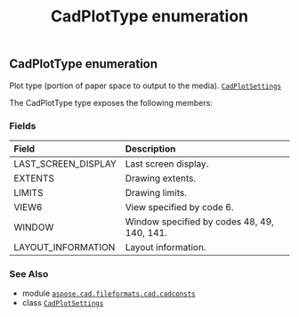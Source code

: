 ﻿---
title: CadPlotType enumeration
second_title: Aspose.CAD for Python via .NET API References
description: 
type: docs
weight: 350
url: /aspose.cad.fileformats.cad.cadconsts/cadplottype/
is_root: false
---

## CadPlotType enumeration

Plot type (portion of paper space to output to the media).
[`CadPlotSettings`](/cad/python-net/aspose.cad.fileformats.cad.cadobjects/cadplotsettings)



The CadPlotType type exposes the following members:

### Fields
| Field | Description |
| :- | :- |
| LAST_SCREEN_DISPLAY | Last screen display. |
| EXTENTS | Drawing extents. |
| LIMITS | Drawing limits. |
| VIEW6 | View specified by code 6. |
| WINDOW | Window specified by codes 48, 49, 140, 141. |
| LAYOUT_INFORMATION | Layout information. |



### See Also
* module [`aspose.cad.fileformats.cad.cadconsts`](..)
* class [`CadPlotSettings`](/cad/python-net/aspose.cad.fileformats.cad.cadobjects/cadplotsettings)
